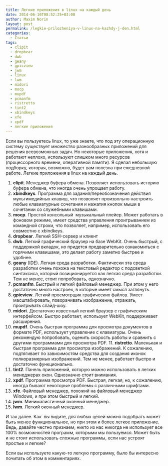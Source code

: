 ```yaml
---
title: Легкие приложения в linux на каждый день
date: 2014-06-16T08:52:25+03:00
author: Maxim Norin
layout: post
permalink: /legkie-prilozheniya-v-linux-na-kazhdy-j-den.html
categories:
  - Статьи
tags:
  - clipit
  - dropbear
  - dwb
  - geany
  - gpicview
  - jwm
  - linux
  - lwm
  - midori
  - mocp
  - mupdf
  - pcmanfm
  - ristretto
  - tint2
  - xbindkeys
  - xfe
  - xpdf
  - легкие приложения
---
```

Если вы пользуетесь linux, то уже знаете, что под эту операционную систему существует множество разнообразных приложений для решения всевозможных задач. Но некоторые приложения, хотя и работают неплохо, используют слишком много ресурсов (процессорного времени, оперативной памяти). Я сделал небольшую подборку, которая, возможно, будет вам полезна при ежедневной работе. Легкие приложения в linux на каждый день.
<!--more-->

1. __clipit__. Менеджер буфера обмена. Позволяет использовать историю буфера обмена, что иногда очень упрощает работу.
2. __xbindkeys__. Программа для задания/переобозначения действия мультимедийных клавиш, что позволяет произвольно настроить любые клавиатурные сочетания и нажатия кнопок мыши в сочетании со служебными клавишами.
3. __mocp__. Простой консольный  музыкальный плейер. Может работать в фоновом режиме, имеет средства управления проигрыванием из командной строки, что позволяет, например, использовать его совместно с xbindkeys.
4. __dropbear__. Легкий SSH-сервер и клиент
5. __dwb__. Легкий графический браузер на базе WebKit. Очень быстрый, с поддержкой вкладок, но придется предварительно ознакомиться с горячими клавишами, это делает работу заметно быстрее и удобнее.
6. __geany__ (IDE). Легкая среда разработки. Фактически эта среда разработки очень похожа на текстовый редактор с подсветкой синтаксиса, который позиционируется как легкая среда разработки. Тем не менее, стоит попробовать, однозначно.
7. __pcmanfm__. Быстрый и легкий файловый менеджер. При этом у него достаточно много настроек, в которые имеет смысл заглянуть.
8. __gpicview__. Легкий просмотрщик графических файлов. Умеет масштабировать, поворачивать изображение, отражать, проигрывать слайд-шоу.
9. __midori__. Достаточно известный легкий браузер с графическим интерфейсом. Быстро работает, использует WebKit, поддерживает расширения.
10. __mupdf__. Очень быстрая программа для просмотра документов в формате PDF, использует управление с клавиатуры. Очень рекомендую попробовать, оценить скорость работы и сравнить с другими программами для просмотра PDF.
11. __ristretto__. Маленькая и быстрая программа для просмотра изображений. К сожалению, подтягивает по зависимостям средства для создания иконок полноразмерных изображений. Тем не менее, работает быстро и достаточно функционально.
12. __tint2__. Панель приложений, которую можно использовать в легких менеджерах окон. Однозначно стоит внимания.
13. __xpdf__. Программа просмотра PDF. Быстрая, легкая, но, к сожалению, иногда бывают некоторые проблемы с различными шрифтами.
14. __xfe__. Файловый менеджер, похожий на файловый менеджер Windows, и при этом быстрый и легкий.
15. __jwm__. Минималистичный оконный менеджер.
16. __lwm__. Легкий оконный менеджер.

И так далее. Как  вы видите, для любых целей можно подобрать может быть менее функциональное, но при этом и более легкое приложение. Ведь, давайте честно признаем, никто из нас никогда не использует все 100% возможностей программ, которыми мы пользуемся. Может быть и не стоит использовать сложные программы, если нас устроят простые и легкие?

Если вы используете какую-то легкую программу, было бы интересно почитать об этом в комментариях.
